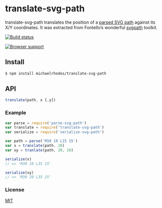 # translate-svg-path
translate-svg-path translates the position of a [parsed SVG path](https://github.com/jkroso/parse-svg-path) against its X/Y coordinates. It was extracted from Fontello’s wonderful [svgpath](https://github.com/fontello/svgpath) toolkit.

[![Build status](https://travis-ci.org/michaelrhodes/translate-svg-path.png?branch=master)](https://travis-ci.org/michaelrhodes/translate-svg-path)

[![Browser support](https://ci.testling.com/michaelrhodes/translate-svg-path.png)](https://ci.testling.com/michaelrhodes/translate-svg-path)

## Install
```sh
$ npm install michaelrhodes/translate-svg-path
```

## API
```js
translate(path, x [,y])
```

### Example
``` js
var parse = require('parse-svg-path')
var translate = require('translate-svg-path')
var serialize = require('serialize-svg-path')

var path = parse('M10 10 L15 15')
var x = translate(path, 20)
var xy = tranlate(path, 20, 10)

serialize(x)
// => 'M30 10 L35 15'

serialize(xy)
// => 'M30 20 L35 25'
```

### License
[MIT](http://opensource.org/licenses/MIT)
